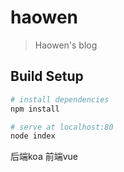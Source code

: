 # haowen

> Haowen's blog

## Build Setup

``` bash
# install dependencies
npm install

# serve at localhost:80
node index
```

后端koa
前端vue
